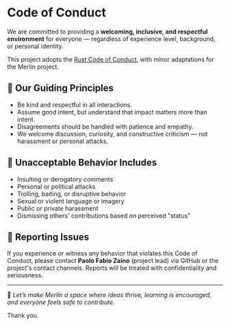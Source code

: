 # Code of Conduct

We are committed to providing a **welcoming, inclusive, and respectful environment** for everyone — regardless of experience level, background, or personal identity.

This project adopts the [Rust Code of Conduct](https://www.rust-lang.org/policies/code-of-conduct), with minor adaptations for the Merlin project.

## 🧭 Our Guiding Principles

- Be kind and respectful in all interactions.
- Assume good intent, but understand that impact matters more than intent.
- Disagreements should be handled with patience and empathy.
- We welcome discussion, curiosity, and constructive criticism — not harassment or personal attacks.

## 🚫 Unacceptable Behavior Includes

- Insulting or derogatory comments
- Personal or political attacks
- Trolling, baiting, or disruptive behavior
- Sexual or violent language or imagery
- Public or private harassment
- Dismissing others' contributions based on perceived "status"

## 🚨 Reporting Issues

If you experience or witness any behavior that violates this Code of Conduct, please contact **Paolo Fabio Zaino** (project lead) via GitHub or the project's contact channels. Reports will be treated with confidentiality and seriousness.

---

💬 *Let’s make Merlin a space where ideas thrive, learning is encouraged, and everyone feels safe to contribute.*

Thank you.
